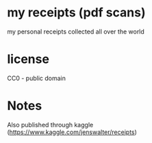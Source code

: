 # my receipts (pdf scans)

my personal receipts collected all over the world

# license

CC0 - public domain

# Notes

Also published through kaggle (https://www.kaggle.com/jenswalter/receipts)